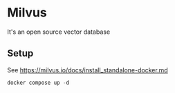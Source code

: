 # Milvus

It's an open source vector database

## Setup

See https://milvus.io/docs/install_standalone-docker.md

```
docker compose up -d
```
